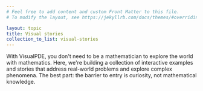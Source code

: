 ```yaml
---
# Feel free to add content and custom Front Matter to this file.
# To modify the layout, see https://jekyllrb.com/docs/themes/#overriding-theme-defaults

layout: topic
title: Visual stories
collection_to_list: visual-stories
---
```


With VisualPDE, you don't need to be a mathematician to explore the world with mathematics. Here, we're building a collection of interactive examples and stories that address real-world problems and explore complex phenomena. The best part: the barrier to entry is curiosity, not mathematical knowledge.